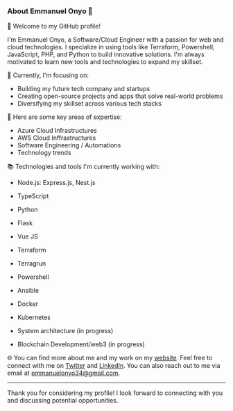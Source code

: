 ### About Emmanuel Onyo 👋

<!--
**Emmanuelonyo/Emmanuelonyo** is a ✨ _special_ ✨ repository because its `README.md` (this file) appears on your GitHub profile.

Here are some ideas to get you started:

- 🔭 I’m currently working on ...
- 🌱 I’m currently learning ...
- 👯 I’m looking to collaborate on ...
- 🤔 I’m looking for help with ...
- 💬 Ask me about ...
- 📫 How to reach me: ...
- 😄 Pronouns: ...
- ⚡ Fun fact: ...
-->

👋 Welcome to my GitHub profile!

I'm Emmanuel Onyo, a Software/Cloud Engineer with a passion for web and cloud technologies. I specialize in using tools like Terraform, Powershell, JavaScript, PHP, and Python to build innovative solutions. I'm always motivated to learn new tools and technologies to expand my skillset.

🌱 Currently, I'm focusing on:

- Building my future tech company and startups
- Creating open-source projects and apps that solve real-world problems
- Diversifying my skillset across various tech stacks

💼 Here are some key areas of expertise:

- Azure Cloud Infrastructures
- AWS Cloud Inffrastructures 
- Software Engineering / Automations
- Technology trends

📚 Technologies and tools I'm currently working with:

- Node.js: Express.js, Nest.js
- TypeScript
- Python
- Flask
- Vue JS
  
- Terraform
- Terragrun
- Powershell
- Ansible
- Docker
- Kubernetes
- System architecture (in progress)
- Blockchain Development/web3 (in progress)

🌐 You can find more about me and my work on my [website](https://emmanuelonyo.dev). Feel free to connect with me on [Twitter](https://twitter.com/emmanuelonyo) and [LinkedIn](https://www.linkedin.com/in/emmanuelonyo). You can also reach out to me via email at [emmanuelonyo34@gmail.com](mailto:emmanuelonyo34@gmail.com).

---
Thank you for considering my profile! I look forward to connecting with you and discussing potential opportunities.



